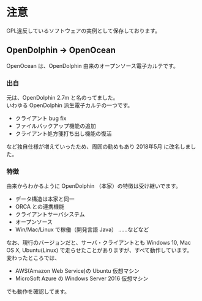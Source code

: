 # 注意

GPL違反しているソフトウェアの実例として保存しております。

## OpenDolphin → OpenOcean
  
OpenOcean は、OpenDolphin 由来のオープンソース電子カルテです。
  
### 出自
元は、OpenDolphin 2.7m と名のってました。  
いわゆる OpenDolphin 派生電子カルテの一つです。  
  
- クライアント bug fix
- ファイルバックアップ機能の追加
- クライアント処方箋打ち出し機能の復活
  
など独自仕様が増えていったため、周囲の勧めもあり 2018年5月 に改名しました。  
  
  
### 特徴
由来からわかるように OpenDolphin （本家）の特徴は受け継いでます。  
  
- データ構造は本家と同一
- ORCA との連携機能
- クライアントサーバシステム
- オープンソース
- Win/Mac/Linux で稼働（開発言語 Java）
……などなど
  
なお、現行のバージョンだと、サーバ・クライアントとも Windows 10, Mac OS X, Ubuntu(Linux) で走らせたことがありますが、すべて動作しています。  
変わったところでは、
  
- AWS(Amazon Web Service)の Ubuntu 仮想マシン  
- MicroSoft Azure の Windows Server 2016 仮想マシン  
  
でも動作を確認してます。
  

